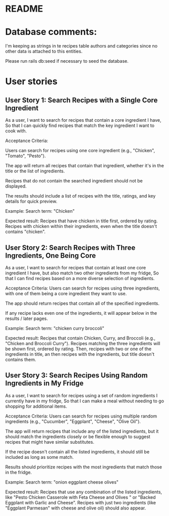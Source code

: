 # README

# Database comments: 

I'm keeping as strings in te recipes table authors and categories since no other data is attached to this entities. 

Please run rails db:seed if necessary to seed the database. 

# User stories

User Story 1: Search Recipes with a Single Core Ingredient
----------------------------------------------------------
As a user,
I want to search for recipes that contain a core ingredient I have,
So that I can quickly find recipes that match the key ingredient I want to cook with.

Acceptance Criteria:

Users can search for recipes using one core ingredient (e.g., "Chicken", "Tomato", "Pesto").

The app will return all recipes that contain that ingredient, whether it's in the title or the list of ingredients.

Recipes that do not contain the searched ingredient should not be displayed.

The results should include a list of recipes with the title, ratings, and key details for quick preview.

Example:
Search term: "Chicken"

Expected result: Recipes that have chicken in title first, ordered by rating. Recipes with chicken within their ingredients, even when the title doesn't contains "chicken". 

User Story 2: Search Recipes with Three Ingredients, One Being Core
-------------------------------------------------------------------
As a user,
I want to search for recipes that contain at least one core ingredient I have, but also match two other ingredients from my fridge,
So that I can find recipes based on a more diverse selection of ingredients.

Acceptance Criteria:
Users can search for recipes using three ingredients, with one of them being a core ingredient they want to use.

The app should return recipes that contain all of the specified ingredients.

If any recipe lacks even one of the ingredients, it will appear below in the results / later pages.

Example:
Search term: "chicken curry broccoli"

Expected result: Recipes that contain Chicken, Curry, and Broccoli (e.g., "Chicken and Broccoli Curry"). Recipes matching the three ingredients will be shown first, ordered by rating. Then, recipes with two or one of the ingredients in title, an then recipes with the ingredients, but title doesn't contains them. 

User Story 3: Search Recipes Using Random Ingredients in My Fridge
------------------------------------------------------------------
As a user,
I want to search for recipes using a set of random ingredients I currently have in my fridge,
So that I can make a meal without needing to go shopping for additional items.

Acceptance Criteria:
Users can search for recipes using multiple random ingredients (e.g., "Cucumber", "Eggplant", "Cheese", "Olive Oil").

The app will return recipes that include any of the listed ingredients, but it should match the ingredients closely or be flexible enough to suggest recipes that might have similar substitutes.

If the recipe doesn't contain all the listed ingredients, it should still be included as long as some match.

Results should prioritize recipes with the most ingredients that match those in the fridge.

Example:
Search term: "onion eggplant cheese olives"

Expected result: Recipes that use any combination of the listed ingredients, like "Pesto Chicken Casserole with Feta Cheese and Olives " or "Backed Eggplant with Garlic and Cheese". Recipes with just two ingredients (like "Eggplant Parmesan" with cheese and olive oil) should also appear.






